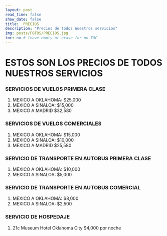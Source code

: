 ```yaml
---
layout: post
read_time: false
show_date: false
title:  PRECIOS 
description: "Precios de todos nuestros servicios"
img: posts/FOTOS/PRECIOS.jpg
toc: no # leave empty or erase for no TOC
---
```

 
 # ESTOS SON LOS PRECIOS DE TODOS NUESTROS SERVICIOS 
 
 ### SERVICIOS DE VUELOS PRIMERA CLASE 
  1. MEXICO A OKLAHOMA: $25,000
  2. MEXICO A SINALOA: $15,000
  3. MEXICO A MADRID $32,580
 ### SERVICIOS DE VUELOS COMERCIALES
  1. MEXICO A OKLAHOMA: $15,000
  2. MEXICO A SINALOA: $10,000
  3. MEXICO A MADRID $25,580
 ### SERVICIO DE TRANSPORTE EN AUTOBUS PRIMERA CLASE
  1. MEXICO A OKLAHOMA: $10,000
  2. MEXICO A SINALOA: $5,000
  ### SERVICIO DE TRANSPORTE EN AUTOBUS COMERCIAL
  1. MEXICO A OKLAHOMA: $8,000
  2. MEXICO A SINALOA: $2,500
 ### SERVICIO DE HOSPEDAJE 
  1. 21c Museum Hotel Oklahoma City $4,000 por noche

